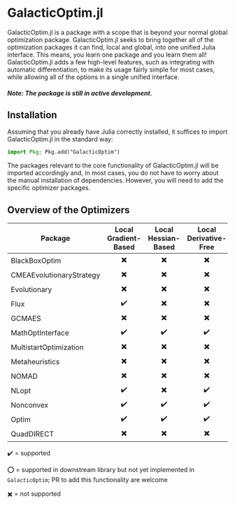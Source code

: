 # GalacticOptim.jl

GalacticOptim.jl is a package with a scope that is beyond your normal global optimization
package. GalacticOptim.jl seeks to bring together all of the optimization packages
it can find, local and global, into one unified Julia interface. This means, you
learn one package and you learn them all! GalacticOptim.jl adds a few high-level
features, such as integrating with automatic differentiation, to make its usage
fairly simple for most cases, while allowing all of the options in a single
unified interface.

##### Note: The package is still in active development.

## Installation

Assuming that you already have Julia correctly installed, it suffices to import
GalacticOptim.jl in the standard way:

```julia
import Pkg; Pkg.add("GalacticOptim")
```
The packages relevant to the core functionality of GalacticOptim.jl will be imported
accordingly and, in most cases, you do not have to worry about the manual
installation of dependencies. However, you will need to add the specific optimizer
packages.

## Overview of the Optimizers

| Package                  | Local Gradient-Based     | Local Hessian-Based      | Local Derivative-Free    | Local Constrained        | Global Unconstrained     | Global Constrained       |
|--------------------------|:------------------------:|:------------------------:|:------------------------:|:------------------------:|:------------------------:|:------------------------:|
| BlackBoxOptim            | :heavy_multiplication_x: | :heavy_multiplication_x: | :heavy_multiplication_x: | :heavy_multiplication_x: | :heavy_check_mark:       | :heavy_multiplication_x: |
| CMEAEvolutionaryStrategy | :heavy_multiplication_x: | :heavy_multiplication_x: | :heavy_multiplication_x: | :heavy_multiplication_x: | :heavy_check_mark:       | :heavy_multiplication_x: |
| Evolutionary             | :heavy_multiplication_x: | :heavy_multiplication_x: | :heavy_multiplication_x: | :heavy_multiplication_x: | :heavy_check_mark:       | :o:                      |
| Flux                     | :heavy_check_mark:       | :heavy_multiplication_x: | :heavy_multiplication_x: | :heavy_multiplication_x: | :heavy_multiplication_x: | :heavy_multiplication_x: |
| GCMAES                   | :heavy_multiplication_x: | :heavy_multiplication_x: | :heavy_multiplication_x: | :heavy_multiplication_x: | :heavy_check_mark:       | :heavy_multiplication_x: |
| MathOptInterface         | :heavy_check_mark:       | :heavy_check_mark:       | :heavy_check_mark:       | :heavy_check_mark:       | :heavy_check_mark:       | :heavy_multiplication_x: |
| MultistartOptimization   | :heavy_multiplication_x: | :heavy_multiplication_x: | :heavy_multiplication_x: | :heavy_multiplication_x: | :heavy_check_mark:       | :heavy_multiplication_x: |
| Metaheuristics           | :heavy_multiplication_x: | :heavy_multiplication_x: | :heavy_multiplication_x: | :heavy_multiplication_x: | :heavy_check_mark:       | :o:                      |
| NOMAD                    | :heavy_multiplication_x: | :heavy_multiplication_x: | :heavy_multiplication_x: | :heavy_multiplication_x: | :heavy_check_mark:       | :o:                      |
| NLopt                    | :heavy_check_mark:       | :heavy_multiplication_x: | :heavy_check_mark:       | :o:                      | :heavy_check_mark:       | :o:                      |
| Nonconvex                | :heavy_check_mark:       | :heavy_check_mark:       | :heavy_check_mark:       | :o:                      | :heavy_check_mark:       | :o:                      |
| Optim                    | :heavy_check_mark:       | :heavy_check_mark:       | :heavy_check_mark:       | :heavy_check_mark:       | :heavy_check_mark:       | :heavy_check_mark:       |
| QuadDIRECT               | :heavy_multiplication_x: | :heavy_multiplication_x: | :heavy_multiplication_x: | :heavy_multiplication_x: | :heavy_check_mark:       | :heavy_multiplication_x: |

:heavy_check_mark: = supported

:o: = supported in downstream library but not yet implemented in `GalacticOptim`; PR to add this functionality are welcome

:heavy_multiplication_x: = not supported
